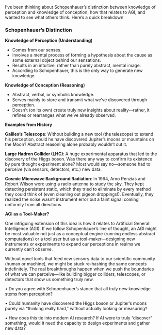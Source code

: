 I’ve been thinking about Schopenhauer’s distinction between knowledge of perception and knowledge of conception, how that relates to AGI, and wanted to see what others think. Here’s a quick breakdown:

### Schopenhauer’s Distinction

**Knowledge of Perception (Understanding)**
- Comes from our senses.
- Involves a mental process of forming a hypothesis about the cause as some external object behind our sensations.
- Results in an intuitive, rather than purely abstract, mental image.
- According to Schopenhauer, this is the only way to generate new knowledge.


**Knowledge of Conception (Reasoning)**
- Abstract, verbal, or symbolic knowledge.
- Serves mainly to store and transmit what we’ve discovered through perception.
- Doesn’t (on its own) create truly new insights about reality—rather, it refines or rearranges what we’ve already observed.


**Examples from History**

**Galileo’s Telescope**: Without building a new tool (the telescope) to extend his perception, could he have discovered Jupiter’s moons or mountains on the Moon? Abstract reasoning alone probably wouldn’t cut it.

**Large Hadron Collider (LHC)**: A huge experimental apparatus that led to the discovery of the Higgs boson. Was there any way to confirm its existence by pure thought experiment alone? Most would say no—someone had to perceive (via sensors, detectors, etc.) new data.

**Cosmic Microwave Background Radiation**: In 1964, Arno Penzias and Robert Wilson were using a radio antenna to study the sky. They kept detecting persistent static, which they tried to eliminate by every method they could think of (even cleaning out pigeon droppings!). Eventually, they realized the noise wasn’t instrument error but a faint signal coming uniformly from all directions.

**AGI as a Tool-Maker?**

One intriguing extension of this idea is how it relates to Artificial General Intelligence (AGI). If we follow Schopenhauer’s line of thought, an AGI might be most valuable not just as a conceptual engine (running endless abstract computations) or a tool user but as a tool-maker—designing new instruments or experiments to expand our perceptions in realms we currently can’t observe.

Without novel tools that feed new sensory data to our scientific community (human or machine), we might be stuck re-hashing the same concepts indefinitely. The real breakthroughs happen when we push the boundaries of what we can perceive—like building bigger colliders, telescopes, or detectors that show us something truly new.

• Do you agree with Schopenhauer’s stance that all truly new knowledge stems from perception?

• Could humanity have discovered the Higgs boson or Jupiter’s moons purely via “thinking really hard,” without actually looking or measuring?

• How does this tie into modern AI research? If AI were to truly “discover” something, would it need the capacity to design experiments and gather new data?

